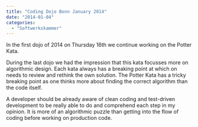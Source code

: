 ```yaml
---
title: "Coding Dojo Bonn January 2014"
date: "2014-01-04"
categories:
  - "Softwerkskammer"
---
```


In the first dojo of 2014 on Thursday 16th  we continue working on the Potter Kata.

During the last dojo we had the impression that this kata focusses more on algorithmic design.
Each kata always has a breaking point at which on needs to review and rethink the own solution. The Potter Kata has a tricky breaking point as one thinks more about finding the correct algorithm than the code itself.

A developer should be already aware of clean coding and test-driven development to be really able to do and comprehend each step in my opinion. It is more of an algorithmic puzzle than getting into the flow of coding before working on production code.
